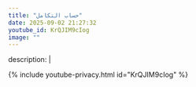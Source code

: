 ```yaml
---
title: "حساب التكامل"
date: 2025-09-02 21:27:32 
youtube_id: KrQJIM9cIog
image: ""
---
```

description: |
  
{% include youtube-privacy.html id="KrQJIM9cIog" %}
